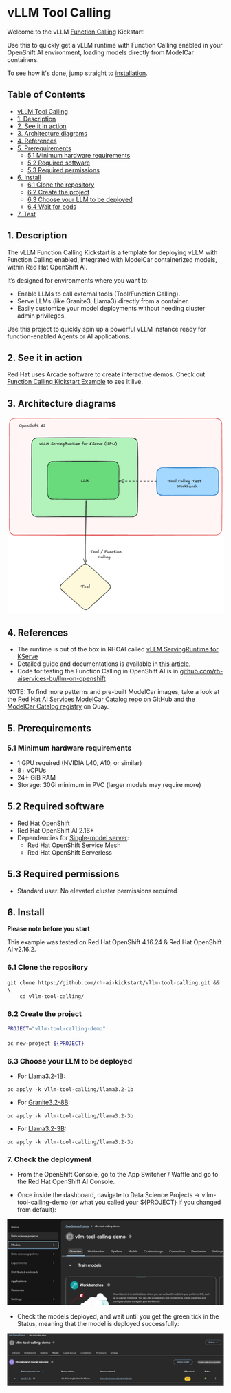 # vLLM Tool Calling 

Welcome to the vLLM [Function Calling](https://ai-on-openshift.io/odh-rhoai/enable-function-calling/) Kickstart!  

Use this to quickly get a vLLM runtime with Function Calling enabled in your OpenShift AI environment, loading models directly from ModelCar containers.  

To see how it's done, jump straight to [installation](#install).

## Table of Contents

- [vLLM Tool Calling](#vllm-tool-calling)
- [1. Description](#1-description)
- [2. See it in action](#2-see-it-in-action)
- [3. Architecture diagrams](#3-architecture-diagrams)
- [4. References](#4-references)
- [5. Prerequirements](#5-prerequirements)
    - [5.1 Minimum hardware requirements](#51-minimum-hardware-requirements)
    - [5.2 Required software](#52-required-software)
    - [5.3 Required permissions](#53-required-permissions)
- [6. Install](#6-install)
    - [6.1 Clone the repository](#61-clone-the-repository)
    - [6.2 Create the project](#62-create-the-project)
    - [6.3 Choose your LLM to be deployed](#63-choose-your-llm-to-be-deployed)
    - [6.4 Wait for pods](#64-wait-for-pods)
- [7. Test](#7-test)

## 1. Description

The vLLM Function Calling Kickstart is a template for deploying vLLM with Function Calling enabled, integrated with ModelCar containerized models, within Red Hat OpenShift AI.

It’s designed for environments where you want to:

- Enable LLMs to call external tools (Tool/Function Calling).
- Serve LLMs (like Granite3, Llama3) directly from a container.
- Easily customize your model deployments without needing cluster admin privileges.

Use this project to quickly spin up a powerful vLLM instance ready for function-enabled Agents or AI applications.

## 2. See it in action

Red Hat uses Arcade software to create interactive demos. Check out [Function Calling Kickstart Example](TBD) to see it live.

## 3. Architecture diagrams

![architecture.png](assets/images/architecture.png)

## 4. References 

- The runtime is out of the box in RHOAI called [vLLM ServingRuntime for KServe](https://docs.redhat.com/en/documentation/red_hat_openshift_ai_self-managed/2.19/html/serving_models/serving-large-models_serving-large-models#supported-model-serving-runtimes_serving-large-models)
- Detailed guide and documentations is available in [this article.](https://ai-on-openshift.io/odh-rhoai/enable-function-calling/)
- Code for testing the Function Calling in OpenShift AI is in [github.com/rh-aiservices-bu/llm-on-openshift](https://github.com/rh-aiservices-bu/llm-on-openshift/blob/main/examples/notebooks/langchain/Langchain-FunctionCalling.ipynb)

NOTE: To find more patterns and pre-built ModelCar images, take a look at the [Red Hat AI Services ModelCar Catalog repo](https://github.com/redhat-ai-services/modelcar-catalog) on GitHub and the [ModelCar Catalog registry](https://quay.io/repository/redhat-ai-services/modelcar-catalog) on Quay. 

## 5. Prerequirements

### 5.1 Minimum hardware requirements

- 1 GPU required (NVIDIA L40, A10, or similar)
- 8+ vCPUs
- 24+ GiB RAM
- Storage: 30Gi minimum in PVC (larger models may require more)

## 5.2 Required software  

- Red Hat OpenShift 
- Red Hat OpenShift AI 2.16+
- Dependencies for [Single-model server](https://docs.redhat.com/en/documentation/red_hat_openshift_ai_self-managed/2.16/html/installing_and_uninstalling_openshift_ai_self-managed/installing-the-single-model-serving-platform_component-install#configuring-automated-installation-of-kserve_component-install):
    - Red Hat OpenShift Service Mesh
    - Red Hat OpenShift Serverless

## 5.3 Required permissions

- Standard user. No elevated cluster permissions required 

## 6. Install

**Please note before you start**

This example was tested on Red Hat OpenShift 4.16.24 & Red Hat OpenShift AI v2.16.2.  

### 6.1 Clone the repository

```
git clone https://github.com/rh-ai-kickstart/vllm-tool-calling.git && \
    cd vllm-tool-calling/  
```

### 6.2 Create the project

```bash
PROJECT="vllm-tool-calling-demo"

oc new-project ${PROJECT}
```

### 6.3 Choose your LLM to be deployed

* For [Llama3.2-1B](https://huggingface.co/meta-llama/Llama-3.2-1B):

```
oc apply -k vllm-tool-calling/llama3.2-1b
```

* For [Granite3.2-8B](https://huggingface.co/ibm-granite/granite-3.2-8b-instruct):

```
oc apply -k vllm-tool-calling/llama3.2-3b
```

* For [Llama3.2-3B](https://huggingface.co/meta-llama/Llama-3.2-3B):

```
oc apply -k vllm-tool-calling/llama3.2-3b
```


### 7. Check the deployment

* From the OpenShift Console, go to the App Switcher / Waffle and go to the Red Hat OpenShift AI Console.

* Once inside the dashboard, navigate to Data Science Projects -> vllm-tool-calling-demo (or what you called your ${PROJECT} if you changed from default):

![OpenShift AI Projects](assets/images/rhoai-1.png)

* Check the models deployed, and wait until you get the green tick in the Status, meaning that the model is deployed successfully:

![OpenShift AI Projects](assets/images/rhoai-2.png)
